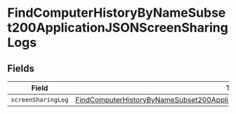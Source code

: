 # FindComputerHistoryByNameSubset200ApplicationJSONScreenSharingLogs


## Fields

| Field                                                                                                                                                                                               | Type                                                                                                                                                                                                | Required                                                                                                                                                                                            | Description                                                                                                                                                                                         |
| --------------------------------------------------------------------------------------------------------------------------------------------------------------------------------------------------- | --------------------------------------------------------------------------------------------------------------------------------------------------------------------------------------------------- | --------------------------------------------------------------------------------------------------------------------------------------------------------------------------------------------------- | --------------------------------------------------------------------------------------------------------------------------------------------------------------------------------------------------- |
| `screenSharingLog`                                                                                                                                                                                  | [FindComputerHistoryByNameSubset200ApplicationJSONScreenSharingLogsScreenSharingLog](../../models/operations/findcomputerhistorybynamesubset200applicationjsonscreensharinglogsscreensharinglog.md) | :heavy_minus_sign:                                                                                                                                                                                  | N/A                                                                                                                                                                                                 |